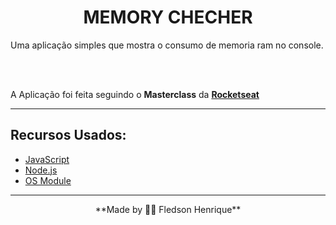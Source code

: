 <h1 style="text-align:center">
 MEMORY CHECHER 
 </h1>

Uma aplicação simples que mostra o consumo de memoria ram no console.

<br>

<br>

A Aplicação foi feita seguindo o **Masterclass** da **[Rocketseat](https://www.youtube.com/channel/UCSfwM5u0Kce6Cce8_S72olg)** 

---

## Recursos Usados:

- [JavaScript](https://developer.mozilla.org/pt-BR/docs/Web/JavaScript)
- [Node.js](https://nodejs.org/en/)
- [OS Module](https://nodejs.org/dist/latest-v14.x/docs/api/os.html)
---
<p style="text-align:center">
**Made by 👨‍💻 Fledson Henrique**
</p>
